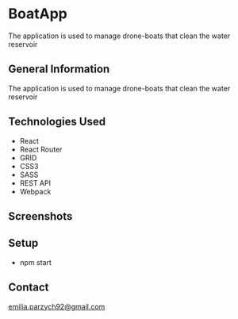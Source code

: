 # BoatApp
The application is used to manage drone-boats that clean the water reservoir

## General Information
The application is used to manage drone-boats that clean the water reservoir

## Technologies Used
- React
- React Router
- GRID
- CSS3
- SASS
- REST API
- Webpack

## Screenshots

## Setup
- npm start

## Contact
emilia.parzych92@gmail.com
